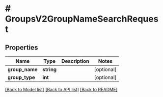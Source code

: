 # # GroupsV2GroupNameSearchRequest

## Properties

Name | Type | Description | Notes
------------ | ------------- | ------------- | -------------
**group_name** | **string** |  | [optional]
**group_type** | **int** |  | [optional]

[[Back to Model list]](../../README.md#models) [[Back to API list]](../../README.md#endpoints) [[Back to README]](../../README.md)
